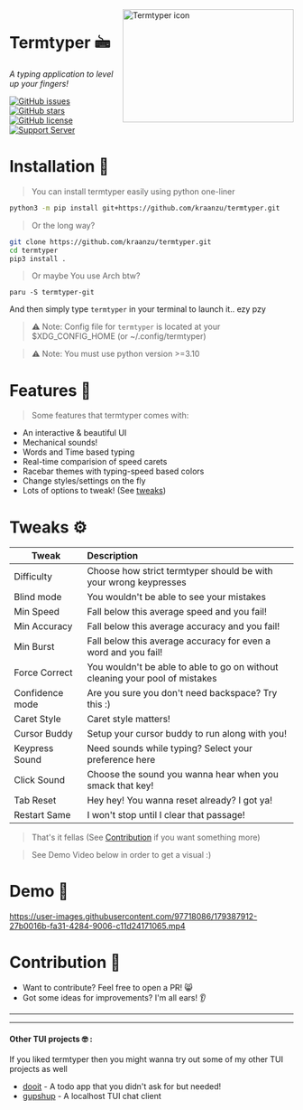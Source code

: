 <img src="https://user-images.githubusercontent.com/97718086/177029838-49fc77c2-6dc4-4d62-ab6b-1d830c7260b5.png" align="right" alt="Termtyper icon" width="303" height="200">

# Termtyper 🖮

_A typing application to level up your fingers!_

[![GitHub issues](https://img.shields.io/github/issues/kraanzu/termtyper?color=red&style=for-the-badge)](https://github.com/kraanzu/termtyper/issues)
[![GitHub stars](https://img.shields.io/github/stars/kraanzu/termtyper?color=green&style=for-the-badge)](https://github.com/kraanzu/termtyper/stargazers)
[![GitHub license](https://img.shields.io/github/license/kraanzu/termtyper?color=yellow&style=for-the-badge)](https://github.com/kraanzu/termtyper/blob/main/LICENSE)
[![Support Server](https://img.shields.io/discord/989186205025464390.svg?label=Discord&logo=Discord&colorB=7289da&style=for-the-badge)](https://discord.gg/WA2ER9MBWa)

# Installation 🔨

> You can install termtyper easily using python one-liner

```bash
python3 -m pip install git+https://github.com/kraanzu/termtyper.git
```

> Or the long way?

```bash
git clone https://github.com/kraanzu/termtyper.git
cd termtyper
pip3 install .
```

> Or maybe You use Arch btw?

```
paru -S termtyper-git
```

And then simply type `termtyper` in your terminal to launch it.. ezy pzy

> ⚠️ Note: Config file for `termtyper` is located at your $XDG_CONFIG_HOME (or ~/.config/termtyper)

> ⚠️ Note: You must use python version >=3.10

# Features 🌟

> Some features that termtyper comes with:

- An interactive & beautiful UI
- Mechanical sounds!
- Words and Time based typing
- Real-time comparision of speed carets
- Racebar themes with typing-speed based colors
- Change styles/settings on the fly
- Lots of options to tweak! (See [tweaks](https://github.com/kraanzu/termtyper#tweaks-gear))

# Tweaks :gear:

| Tweak           | Description                                                                  |
| --------------- | :--------------------------------------------------------------------------- |
| Difficulty      | Choose how strict termtyper should be with your wrong keypresses             |
| Blind mode      | You wouldn't be able to see your mistakes                                    |
| Min Speed       | Fall below this average speed and you fail!                                  |
| Min Accuracy    | Fall below this average accuracy and you fail!                               |
| Min Burst       | Fall below this average accuracy for even a word and you fail!               |
| Force Correct   | You wouldn't be able to able to go on without cleaning your pool of mistakes |
| Confidence mode | Are you sure you don't need backspace? Try this :)                           |
| Caret Style     | Caret style matters!                                                         |
| Cursor Buddy    | Setup your cursor buddy to run along with you!                               |
| Keypress Sound  | Need sounds while typing? Select your preference here                        |
| Click Sound     | Choose the sound you wanna hear when you smack that key!                     |
| Tab Reset       | Hey hey! You wanna reset already? I got ya!                                  |
| Restart Same    | I won't stop until I clear that passage!                                     |

> That's it fellas (See [Contribution](https://github.com/kraanzu/termtyper#contribution-) if you want something more)

> See Demo Video below in order to get a visual :)

# Demo 🎥

https://user-images.githubusercontent.com/97718086/179387912-27b0016b-fa31-4284-9006-c11d24171065.mp4



# Contribution 🤝

- Want to contribute? Feel free to open a PR! 😸
- Got some ideas for improvements? I'm all ears! 👂

---
---

#### Other TUI projects 🤓 :

If you liked termtyper then you might wanna try out some of my other TUI projects as well

- [dooit](https://github.com/kraanzu/dooit) - A todo app that you didn't ask for but needed!
- [gupshup](https://github.com/kraanzu/gupshup) - A localhost TUI chat client
